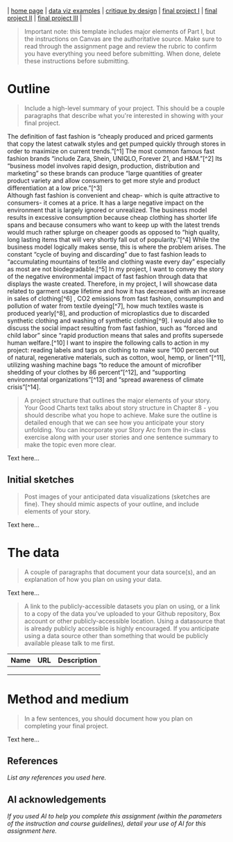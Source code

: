 | [home page](https://cmustudent.github.io/tswd-portfolio-templates/) | [data viz examples](dataviz-examples) | [critique by design](critique-by-design) | [final project I](final-project-part-one) | [final project II](final-project-part-two) | [final project III](final-project-part-three) |


> Important note: this template includes major elements of Part I, but the instructions on Canvas are the authoritative source.  Make sure to read through the assignment page and review the rubric to confirm you have everything you need before submitting.  When done, delete these instructions before submitting.

# Outline
> Include a high-level summary of your project.  This should be a couple paragraphs that describe what you're interested in showing with your final project. 
 
The definition of fast fashion is “cheaply produced and priced garments that copy the latest catwalk styles and get pumped quickly through stores in order to maximize on current trends.”[^1] The most common famous fast fashion brands “include Zara, Shein, UNIQLO, Forever 21, and H&M.”[^2] Its “business model involves rapid design, production, distribution and marketing” so these brands can produce “large quantities of greater product variety and allow consumers to get more style and product differentiation at a low price.”[^3]   
Although fast fashion is convenient and cheap- which is quite attractive to consumers- it comes at a price. It has a large negative impact on the environment that is largely ignored or unrealized. The business model results in excessive consumption because cheap clothing has shorter life spans and because consumers who want to keep up with the latest trends would much rather splurge on cheaper goods as opposed to “high quality, long lasting items that will very shortly fall out of popularity.”[^4] While the business model logically makes sense, this is where the problem arises. The constant “cycle of buying and discarding” due to fast fashion leads to “accumulating mountains of textile and clothing waste every day” especially as most are not biodegradable.[^5] 
In my project, I want to convey the story of the negative environmental impact of fast fashion through data that displays the waste created. Therefore, in my project, I will showcase data related to garment usage lifetime and how it has decreased with an increase in sales of clothing[^6] , CO2 emissions from fast fashion, consumption and pollution of water from textile dyeing[^7], how much textiles waste is produced yearly[^8], and production of microplastics due to discarded synthetic clothing and washing of synthetic clothing[^9]. I would also like to discuss the social impact resulting from fast fashion, such as “forced and child labor” since “rapid production means that sales and profits supersede human welfare.[^10]
I want to inspire the following calls to action in my project: reading labels and tags on clothing to make sure “100 percent out of natural, regenerative materials, such as cotton, wool, hemp, or linen”[^11], utilizing washing machine bags “to reduce the amount of microfiber shedding of your clothes by 86 percent”[^12], and “supporting environmental organizations”[^13] and “spread awareness of climate crisis”[^14].


> A project structure that outlines the major elements of your story.  Your Good Charts text talks about story structure in Chapter 8 - you should describe what you hope to achieve.  Make sure the outline is detailed enough that we can see how you anticipate your story unfolding.  You can incorporate your Story Arc from the in-class exercise along with your user stories and one sentence summary to make the topic even more clear. 

Text here...

## Initial sketches
> Post images of your anticipated data visualizations (sketches are fine). They should mimic aspects of your outline, and include elements of your story.  

Text here...

# The data
> A couple of paragraphs that document your data source(s), and an explanation of how you plan on using your data. 

Text here...

> A link to the publicly-accessible datasets you plan on using, or a link to a copy of the data you've uploaded to your Github repository, Box account or other publicly-accessible location. Using a datasource that is already publicly accessible is highly encouraged.  If you anticipate using a data source other than something that would be publicly available please talk to me first. 

| Name | URL | Description |
|------|-----|-------------|
|      |     |             |
|      |     |             |
|      |     |             |

# Method and medium
> In a few sentences, you should document how you plan on completing your final project. 

Text here...

## References
_List any references you used here._

## AI acknowledgements
_If you used AI to help you complete this assignment (within the parameters of the instruction and course guidelines), detail your use of AI for this assignment here._
